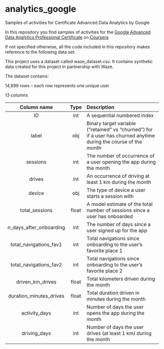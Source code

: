 # analytics_google
Samples of activities for Certificate Advanced Data Analytics by Google 

In this repository you find samples of activities for the [Google Advanced Data Analytics Professional Certificate](https://www.coursera.org/professional-certificates/google-advanced-data-analytics) on [Coursera](https://www.coursera.org/)

If not specified otherwise, all the code included in this repository makes reference to the following data set:

This project uses a dataset called waze_dataset.csv. It contains synthetic data created for this project in partnership with Waze. 

The dataset contains:

14,999 rows – each row represents one unique user 

13 columns

| Column name  | Type | Description |
|:------------:|:----:|:------------|
| ID | int | A sequential numbered index |
| label | obj | Binary target variable (“retained” vs “churned”) for if a user has churned anytime during the course of the month |
| sessions | int | The number of occurrence of a user opening the app during the month |
| drives | int | An occurrence of driving at least 1 km during the month 
|device | obj | The type of device a user starts a session with |
| total_sessions | float | A model estimate of the total number of sessions since a user has onboarded |
| n_days_after_onboarding | int | The number of days since a user signed up for the app |
| total_navigations_fav1 | int | Total navigations since onboarding to the user’s favorite place 1 |
| total_navigations_fav2 | int | Total navigations since onboarding to the user’s favorite place 2 |
| driven_km_drives | float | Total kilometers driven during the month |
| duration_minutes_drives | float | Total duration driven in minutes during the month |
| activity_days | int | Number of days the user opens the app during the month  |
| driving_days | int | Number of days the user drives (at least 1 km) during the month |
